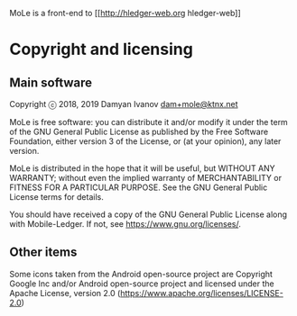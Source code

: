 MoLe is a front-end to [[http://hledger-web.org hledger-web]]

# Copyright and licensing

## Main software

Copyright ⓒ 2018, 2019 Damyan Ivanov <dam+mole@ktnx.net>

MoLe is free software: you can distribute it and/or modify it
under the term of the GNU General Public License as published by
the Free Software Foundation, either version 3 of the License, or
(at your opinion), any later version.

MoLe is distributed in the hope that it will be useful,
but WITHOUT ANY WARRANTY; without even the implied warranty of
MERCHANTABILITY or FITNESS FOR A PARTICULAR PURPOSE. See the
GNU General Public License terms for details.

You should have received a copy of the GNU General Public License
along with Mobile-Ledger. If not, see <https://www.gnu.org/licenses/>.

## Other items

Some icons taken from the Android open-source project are 
Copyright Google Inc and/or Android open-source project and licensed under the
Apache License, version 2.0 (https://www.apache.org/licenses/LICENSE-2.0)
